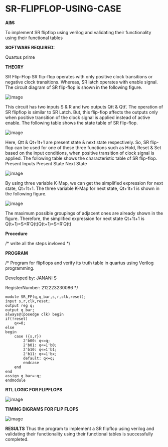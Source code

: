 # SR-FLIPFLOP-USING-CASE

**AIM:**

To implement  SR flipflop using verilog and validating their functionality using their functional tables

**SOFTWARE REQUIRED:**

Quartus prime

**THEORY**

SR Flip-Flop SR flip-flop operates with only positive clock transitions or negative clock transitions. Whereas, SR latch operates with enable signal. The circuit diagram of SR flip-flop is shown in the following figure.

![image](https://github.com/naavaneetha/SR-FLIPFLOP-USING-CASE/assets/154305477/0f710028-ad52-4d3e-9276-8714cf023a25)

 
This circuit has two inputs S & R and two outputs Qtt & Qtt’. The operation of SR flipflop is similar to SR Latch. But, this flip-flop affects the outputs only when positive transition of the clock signal is applied instead of active enable. The following table shows the state table of SR flip-flop.

![image](https://github.com/naavaneetha/SR-FLIPFLOP-USING-CASE/assets/154305477/dabfc4f4-87e3-4cbc-9472-f89ee1b5ed30)

 
Here, Qtt & Qt+1t+1 are present state & next state respectively. So, SR flip-flop can be used for one of these three functions such as Hold, Reset & Set based on the input conditions, when positive transition of clock signal is applied. The following table shows the characteristic table of SR flip-flop. Present Inputs Present State Next State

![image](https://github.com/naavaneetha/SR-FLIPFLOP-USING-CASE/assets/154305477/dd90d16c-aec5-4290-a586-e2346b1e9eb5)

 
By using three variable K-Map, we can get the simplified expression for next state, Qt+1t+1. The three variable K-Map for next state, Qt+1t+1 is shown in the following figure.

![image](https://github.com/naavaneetha/SR-FLIPFLOP-USING-CASE/assets/154305477/473efad6-d70b-4ca7-aeb7-898bbfca319f)

 
The maximum possible groupings of adjacent ones are already shown in the figure. Therefore, the simplified expression for next state Qt+1t+1 is Q(t+1)=S+R′Q(t)Q(t+1)=S+R′Q(t)

**Procedure**

/* write all the steps invloved */

**PROGRAM**

/* Program for flipflops and verify its truth table in quartus using Verilog programming. 

Developed by: JANANI S

RegisterNumber: 212223230086
*/
```
module SR_FF(q,q_bar,s,r,clk,reset);
input s,r,clk,reset;
output reg q;
output q_bar;
always@(posedge clk) begin
if(!reset)
	q<=0;
else
begin
	case ({s,r})
		2'b00: q<=q;
		2'b01: q<=1'b0;
		2'b10: q<=1'b1;
		2'b11: q<=1'bx;
		default: q<=q;
		endcase
	end
end
assign q_bar=~q;
endmodule
```
**RTL LOGIC FOR FLIPFLOPS**

![image](https://github.com/SJananisenthilkumar/SR-FLIPFLOP-USING-CASE/assets/144871139/4fe18697-c038-4287-a637-37e0da271f60)

**TIMING DIGRAMS FOR FLIP FLOPS**

![image](https://github.com/SJananisenthilkumar/SR-FLIPFLOP-USING-CASE/assets/144871139/18433d93-3880-4415-8cda-df5ba71ca200)

**RESULTS**
Thus the program to implement a SR flipflop using verilog and validating their functionality using their functional tables is successfully completed.
